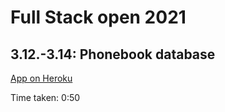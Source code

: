 # Full Stack open 2021

## 3.12.-3.14: Phonebook database

[App on Heroku](https://serene-falls-56324.herokuapp.com/)

Time taken: 0:50